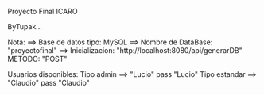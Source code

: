 Proyecto Final ICARO

ByTupak...

Nota:
==> Base de datos tipo: MySQL
==> Nombre de DataBase: "proyectofinal"
==> Inicializacion: "http://localhost:8080/api/generarDB" METODO: "POST"

Usuarios disponibles: Tipo admin ==> "Lucio" pass "Lucio" Tipo estandar ==> "Claudio" pass "Claudio"
